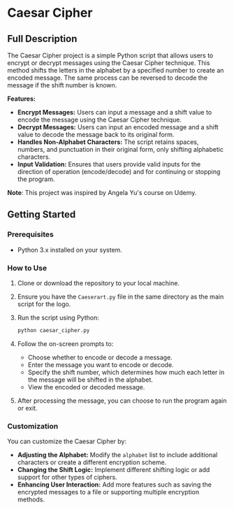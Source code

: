 # Caesar Cipher

## Full Description

The Caesar Cipher project is a simple Python script that allows users to encrypt or decrypt messages using the Caesar Cipher technique. This method shifts the letters in the alphabet by a specified number to create an encoded message. The same process can be reversed to decode the message if the shift number is known.

**Features:**
- **Encrypt Messages:** Users can input a message and a shift value to encode the message using the Caesar Cipher technique.
- **Decrypt Messages:** Users can input an encoded message and a shift value to decode the message back to its original form.
- **Handles Non-Alphabet Characters:** The script retains spaces, numbers, and punctuation in their original form, only shifting alphabetic characters.
- **Input Validation:** Ensures that users provide valid inputs for the direction of operation (encode/decode) and for continuing or stopping the program.

**Note**: This project was inspired by Angela Yu's course on Udemy.

## Getting Started

### Prerequisites

- Python 3.x installed on your system.

### How to Use

1. Clone or download the repository to your local machine.
2. Ensure you have the `Caeserart.py` file in the same directory as the main script for the logo.
3. Run the script using Python:

   ```bash
   python caesar_cipher.py
   ```

4. Follow the on-screen prompts to:
   - Choose whether to encode or decode a message.
   - Enter the message you want to encode or decode.
   - Specify the shift number, which determines how much each letter in the message will be shifted in the alphabet.
   - View the encoded or decoded message.

5. After processing the message, you can choose to run the program again or exit.

### Customization

You can customize the Caesar Cipher by:
- **Adjusting the Alphabet:** Modify the `alphabet` list to include additional characters or create a different encryption scheme.
- **Changing the Shift Logic:** Implement different shifting logic or add support for other types of ciphers.
- **Enhancing User Interaction:** Add more features such as saving the encrypted messages to a file or supporting multiple encryption methods.
